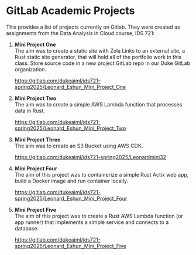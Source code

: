 # GitLab Academic Projects
This provides a list of projects currently on Gitlab. They were created as assignments from the Data Analysis in Cloud course, IDS 721:

1. **Mini Project One**     
The aim was to create a static site with Zola Links to an external site, a Rust static site generator, that will hold all of the portfolio work in this class. Store source code in a new project GitLab repo in our Duke GitLab organization.

    https://gitlab.com/dukeaiml/ids721-spring2025/Leonard_Eshun_Mini_Project_One

1. **Mini Project Two**     
The aim was to create a simple AWS Lambda function that processes data in Rust.

    https://gitlab.com/dukeaiml/ids721-spring2025/Leonard_Eshun_Mini_Project_Two

1. **Mini Project Three**     
The aim was to create an S3 Bucket using AWS CDK.

    https://gitlab.com/dukeaiml/ids721-spring2025/Leonardmini32

1. **Mini Project Four**     
The aim of this project was to containerize a simple Rust Actix web app, build a Docker image and run container locally.

    https://gitlab.com/dukeaiml/ids721-spring2025/Leonard_Eshun_Mini_Project_Four

1. **Mini Project Five**     
The aim of this project was to create a Rust AWS Lambda function (or app runner) that implements a simple service and connects to a database.

    https://gitlab.com/dukeaiml/ids721-spring2025/Leonard_Eshun_Mini_Project_Five
